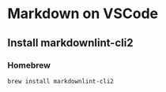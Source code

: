 # Markdown on VSCode

## Install markdownlint-cli2

### Homebrew

```sh
brew install markdownlint-cli2
```
